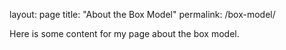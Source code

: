 layout: page
title: "About the Box Model"
permalink: /box-model/

Here is some content for my page about the box model.
